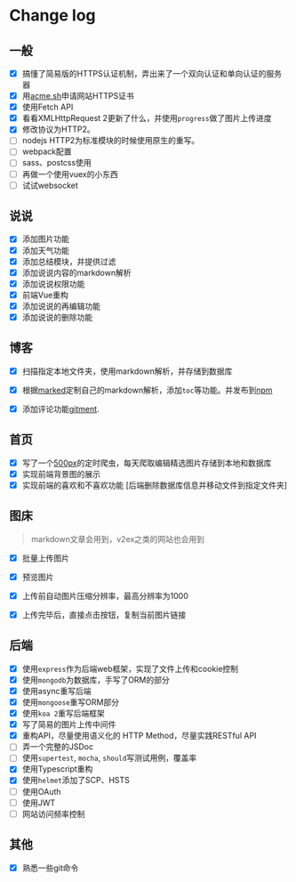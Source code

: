 # Change log
## 一般
- [x] 搞懂了简易版的HTTPS认证机制，弄出来了一个双向认证和单向认证的服务器
- [x] 用[acme.sh](https://github.com/Neilpang/acme.sh)申请网站HTTPS证书
- [x] 使用Fetch API
- [x] 看看XMLHttpRequest 2更新了什么，并使用`progress`做了图片上传进度
- [x] 修改协议为HTTP2。
- [ ] nodejs HTTP2为标准模块的时候使用原生的重写。
- [ ] webpack配置
- [ ] sass、postcss使用
- [ ] 再做一个使用vuex的小东西
- [ ] 试试websocket

## 说说
- [x] 添加图片功能
- [x] 添加天气功能
- [x] 添加总结模块，并提供过滤
- [x] 添加说说内容的markdown解析
- [x] 添加说说权限功能
- [x] 前端Vue重构
- [x] 添加说说的再编辑功能
- [x] 添加说说的删除功能

## 博客

- [x] 扫描指定本地文件夹，使用markdown解析，并存储到数据库
- [x] 根据[marked](https://github.com/chjj/marked)定制自己的markdown解析，添加`toc`等功能。并发布到[npm](https://www.npmjs.com/package/maic-marked)
- [x] 添加评论功能[gitment](https://github.com/imsun/gitment).


## 首页
- [x] 写了一个[500px](https://500px.com)的定时爬虫，每天爬取编辑精选图片存储到本地和数据库
- [x] 实现前端背景图的展示
- [x] 实现前端的喜欢和不喜欢功能 [后端删除数据库信息并移动文件到指定文件夹]

## 图床
> markdown文章会用到，v2ex之类的网站也会用到
- [x] 批量上传图片
- [x] 预览图片
- [x] 上传前自动图片压缩分辨率，最高分辨率为1000
- [x] 上传完毕后，直接点击按钮，复制当前图片链接


## 后端

- [x] 使用`express`作为后端web框架，实现了文件上传和cookie控制
- [x] 使用`mongodb`为数据库，手写了ORM的部分
- [x]  使用async重写后端
- [x]  使用`mongoose`重写ORM部分
- [x]  使用`koa 2`重写后端框架
- [x]  写了简易的图片上传中间件
- [x]  重构API，尽量使用语义化的 HTTP Method，尽量实践RESTful API
- [ ]  弄一个完整的JSDoc
- [ ]  使用`supertest`, `mocha`, `should`写测试用例，覆盖率
- [x]  使用Typescript重构
- [x]  使用`helmet`添加了SCP、HSTS
- [ ]  使用OAuth
- [ ]  使用JWT
- [ ]  网站访问频率控制

## 其他

- [x] 熟悉一些git命令

